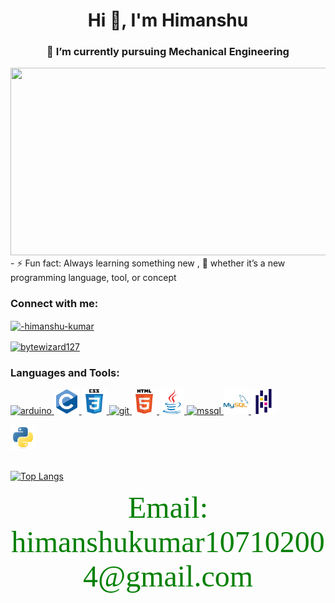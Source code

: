 
<h1 align="center">Hi 👋, I'm Himanshu </h1>
<h3 align="center">🌱 I’m currently pursuing Mechanical Engineering </h3>
<div align="center">
  <img src="https://media.giphy.com/media/v1.Y2lkPTc5MGI3NjExbjJ4d3RmbWVpdnpkZmNhNHpqZnEzNXo1ZHVqdjhnejBmdjVvZ3BxbSZlcD12MV9naWZzX3NlYXJjaCZjdD1n/ZVik7pBtu9dNS/giphy.gif" width="600" height="300"/>
</div>
- ⚡ Fun fact:  Always learning something new , 🧐 whether it’s a new programming language, tool, or concept

<h3 align="left">Connect with me:</h3>

<p align="left">
<a href="https://linkedin.com/in/-himanshu-kumar" target="blank"><img align="center" src="https://raw.githubusercontent.com/rahuldkjain/github-profile-readme-generator/master/src/images/icons/Social/linked-in-alt.svg" alt="-himanshu-kumar" height="30" width="40" /></a>
  
<a href="https://www.leetcode.com/bytewizard127" target="blank"><img align="center" src="https://raw.githubusercontent.com/rahuldkjain/github-profile-readme-generator/master/src/images/icons/Social/leet-code.svg" alt="bytewizard127" height="30" width="40" /></a>
</p>


<h3 align="left">Languages and Tools:</h3>

<p align="left"> 
  <a href="https://www.arduino.cc/" target="_blank" rel="noreferrer"> 
    <img src="https://cdn.worldvectorlogo.com/logos/arduino-1.svg" alt="arduino" width="40" height="40"/> </a>
  <a href="https://www.cprogramming.com/" target="_blank" rel="noreferrer"> 
    <img src="https://raw.githubusercontent.com/devicons/devicon/master/icons/c/c-original.svg" alt="c" width="40" height="40"/> </a> 
  <a href="https://www.w3schools.com/css/" target="_blank" rel="noreferrer">
    <img src="https://raw.githubusercontent.com/devicons/devicon/master/icons/css3/css3-original-wordmark.svg" alt="css3" width="40" height="40"/> </a> <a href="https://git-scm.com/" target="_blank" rel="noreferrer"> <img src="https://www.vectorlogo.zone/logos/git-scm/git-scm-icon.svg" alt="git" width="40" height="40"/> </a>
  <a href="https://www.w3.org/html/" target="_blank" rel="noreferrer">
    <img src="https://raw.githubusercontent.com/devicons/devicon/master/icons/html5/html5-original-wordmark.svg" alt="html5" width="40" height="40"/> </a> <a href="https://www.java.com" target="_blank" rel="noreferrer">
      <img src="https://raw.githubusercontent.com/devicons/devicon/master/icons/java/java-original.svg" alt="java" width="40" height="40"/> </a>
  <a href="https://www.microsoft.com/en-us/sql-server" target="_blank" rel="noreferrer"> 
    <img src="https://www.svgrepo.com/show/303229/microsoft-sql-server-logo.svg" alt="mssql" width="40" height="40"/> </a>
  <a href="https://www.mysql.com/" target="_blank" rel="noreferrer"> 
    <img src="https://raw.githubusercontent.com/devicons/devicon/master/icons/mysql/mysql-original-wordmark.svg" alt="mysql" width="40" height="40"/> </a>
  <a href="https://pandas.pydata.org/" target="_blank" rel="noreferrer"> 
    <img src="https://raw.githubusercontent.com/devicons/devicon/2ae2a900d2f041da66e950e4d48052658d850630/icons/pandas/pandas-original.svg" alt="pandas" width="40" height="40"/> </a>
   
  <a href="https://www.python.org" target="_blank" rel="noreferrer"> <img src="https://raw.githubusercontent.com/devicons/devicon/master/icons/python/python-original.svg" alt="python" width="40" height="40"/> </a> </p>
  <br>
[![Top Langs](https://github-readme-stats.vercel.app/api/top-langs/?username=ku-himanshu&layout=compact&theme=vision-friendly-dark)](https://github.com/Kayleexx/github-readme-stats)
<p align="center"> <font size="7" face="verdana" color="green">Email: himanshukumar107102004@gmail.com </font> </p>
